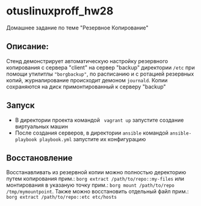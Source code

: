 # otuslinuxproff_hw28
Домашнее задание по теме "Резервное Копирование"
## Описание:
Стенд демонстрирует автоматическую настройку резервного копирования с сервера "client" на сервер "backup" директории ```/etc``` при помощи утилитлы ```"borgbackup"```, по расписанию и с ротацией резервных копий, журналирование происходит демоном ```journald```. Копии сохраняются на диск  примонтированный к серверу "backup"


## Запуск
  - В директории проекта командой ``` vagrant up``` запустите создание виртуальных машин
  - После создания серверов, в директории ```ansible```  командой ```ansible-playbook playbook.yml``` запустите их конфигурацию 

## Восстановление 
Восстанавливать из резервной копии можно полностью деректорию путем копирования прим.: ``` borg extract /path/to/repo::my-files ``` или монтирования в указаную точку прим.: ```borg mount /path/to/repo /tmp/mymountpoint```. Также можно восстановить отдельный файл прим.: ``` borg extract /path/to/repo::etc etc/hosts```
